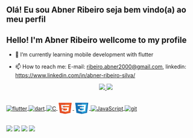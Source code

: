   ## Olá! Eu sou Abner Ribeiro seja bem vindo(a) ao meu perfil
  ## Hello! I'm Abner Ribeiro wellcome to my profile 
  
- 🌱 I’m currently learning mobile development with flutter  
- 📫 How to reach me: E-mail: ribeiro.abner2000@gmail.com, linkedin: https://www.linkedin.com/in/abner-ribeiro-silva/
  
  <div align="center">
  <a href="https://github.com/AbnerRibeirodaSilva">
  <img height="180em" src="https://github-readme-stats.vercel.app/api?username=AbnerRibeirodaSilva&show_icons=true&theme=dracula&include_all_commits=true&count_private=true"/>
  <img height="180em" src="https://github-readme-stats.vercel.app/api/top-langs/?username=AbnerRibeirodaSilva&layout=compact&langs_count=7&theme=dracula"/>
</div> 
  
  <div style="display: inline_block"><br>
  <img align="center" alt="flutter" height="30" width="40" src="https://cdn.jsdelivr.net/gh/devicons/devicon/icons/flutter/flutter-original.svg">
  <img align="center" alt="dart" height="30" width="40" src="https://cdn.jsdelivr.net/gh/devicons/devicon/icons/dart/dart-original.svg">    
  <img align="center" alt="C" height="30" width="40" src="https://cdn.jsdelivr.net/gh/devicons/devicon/icons/c/c-original.svg">     
  <img align="center" alt="HTML" height="30" width="40" src="https://raw.githubusercontent.com/devicons/devicon/master/icons/html5/html5-original.svg">    
  <img align="center" alt="CSS" height="30" width="40" src="https://raw.githubusercontent.com/devicons/devicon/master/icons/css3/css3-original.svg">
  <img align="center" alt="JavaScript" height="30" width="40" src="https://cdn.jsdelivr.net/gh/devicons/devicon/icons/javascript/javascript-original.svg">
  <img align="center" alt="git" height="30" width="40" src="https://cdn.jsdelivr.net/gh/devicons/devicon/icons/git/git-original.svg">
</div>
</div>

##

  <div>   
  <a href="https://www.instagram.com/abner_ribeiiro/" target="_blank"><img src="https://img.shields.io/badge/-Instagram-%23E4405F?style=for-the-badge&logo=instagram&logoColor=white" target="_blank"></a>
 	<a href="https://discord.gg/Coiote Supremo#2530" target="_blank"><img src="https://img.shields.io/badge/Discord-7289DA?style=for-the-badge&logo=discord&logoColor=white" target="_blank"></a> 
  <a href = "mailto:sabner838@gmail.com"><img src="https://img.shields.io/badge/-Gmail-%23333?style=for-the-badge&logo=gmail&logoColor=white" target="_blank"></a>
  <a href="https://www.linkedin.com/in/abner-ribeiro-silva/" target="_blank"><img src="https://img.shields.io/badge/-LinkedIn-%230077B5?style=for-the-badge&logo=linkedin&logoColor=white" target="_blank"></a> 
 
  
 
</div>
  
  
  
  

